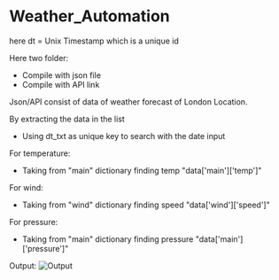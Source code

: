 # Weather_Automation
here dt = Unix Timestamp which is a unique id 

Here two folder:
- Compile with json file 
- Compile with API link 

Json/API consist of data of weather forecast of London Location.



By extracting the data in the list 

- Using dt_txt as unique key to search with the date input

For temperature:
- Taking from "main" dictionary  finding temp "data['main']['temp']"
  
For wind:
- Taking from "wind" dictionary  finding speed "data['wind']['speed']"
  
For pressure:
- Taking from  "main" dictionary  finding pressure  "data['main']['pressure']"




Output:
![Output](https://github.com/Mr-barnes/Weather_Automation/assets/83700543/d287ba58-e505-40a0-8c6f-54ee6a61232a)
